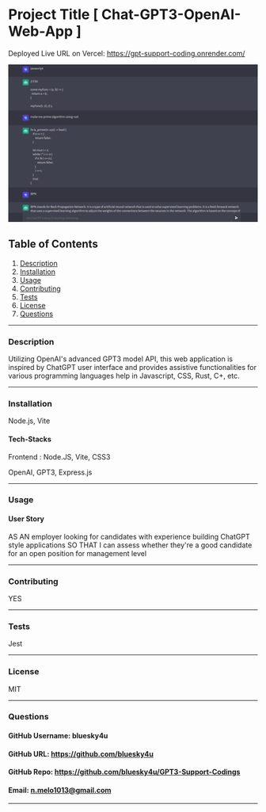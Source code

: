 # Project Title [ Chat-GPT3-OpenAI-Web-App ]

Deployed Live URL on Vercel: https://gpt-support-coding.onrender.com/

![App Screenshots](./client/public/ChatGPT_1.jpg)

## Table of Contents
1. [Description](#description)
2. [Installation](#installation)
3. [Usage](#usage)
4. [Contributing](#contributing)
5. [Tests](#tests)
6. [License](#license)
7. [Questions](#questions)

-----

### Description 
Utilizing OpenAI's advanced GPT3 model API, this web application is inspired by ChatGPT  user interface and provides assistive functionalities for various programming languages help in Javascript, CSS, Rust, C+, etc.


-----

### Installation
Node.js, Vite


#### Tech-Stacks
Frontend : Node.JS, Vite, CSS3

OpenAI, GPT3, Express.js

-----

### Usage 

#### User Story

AS AN employer looking for candidates with experience building ChatGPT style applications
SO THAT I can assess whether they're a good candidate for an open position for management level 

-----

### Contributing 
YES 

-----

### Tests 
Jest

-----

### License 
MIT 

-----

### Questions 

#### GitHub Username: bluesky4u 

#### GitHub URL: https://github.com/bluesky4u

#### GitHub Repo: https://github.com/bluesky4u/GPT3-Support-Codings

#### Email: n.melo1013@gmail.com

-----



